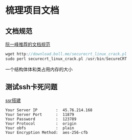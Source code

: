 # 梳理项目文档

##  文档规范

[阮一峰推荐的文档规范](https://github.com/ruanyf/document-style-guide)

```c++
wget http://download.boll.me/securecrt_linux_crack.pl
sudo perl securecrt_linux_crack.pl /usr/bin/SecureCRT
```

一个结构体体和类占用内存的大小

## 测试ssh卡死问题

[ssr搭建](https://segmentfault.com/a/1190000019966622?utm_source=tag-newest)

```shell
Your Server IP        :  45.76.214.168 
Your Server Port      :  11879 
Your Password         :  123789 
Your Protocol         :  origin 
Your obfs             :  plain 
Your Encryption Method:  aes-256-cfb 
```

